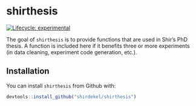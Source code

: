 
<!-- README.md is generated from README.Rmd. Please edit that file -->

# shirthesis

<!-- badges: start -->

[![Lifecycle:
experimental](https://img.shields.io/badge/lifecycle-experimental-orange.svg)](https://lifecycle.r-lib.org/articles/stages.html#experimental)
<!-- badges: end -->

The goal of `shirthesis` is to provide functions that are used in Shir’s
PhD thesis. A function is included here if it benefits three or more
experiments (in data cleaning, experiment code generation, etc.).

## Installation

You can install `shirthesis` from Github with:

``` r
devtools::install_github("shirdekel/shirthesis")
```
